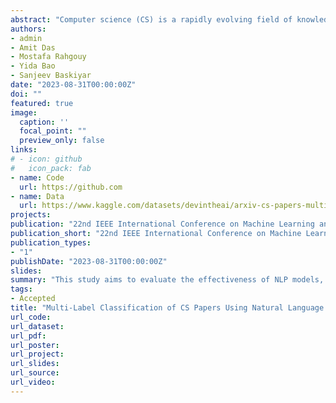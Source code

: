 ```yaml
---
abstract: "Computer science (CS) is a rapidly evolving field of knowledge with a significant volume and significance of scientific papers. Consequently, meticulous management and categorization of CS papers are crucial to ensure efficient access and retrieval of relevant information. This study aims to evaluate the effectiveness of eight traditional machine learning models, as well as Recurrent Neural Network (RNN) models, such as LSTM and BiLSTM, and state-of-the-art pre-trained self-attention-based natural language processing (NLP) models, including BERT, XLNet, RoBERTa, and DistilBERT, for the task of multi-label classification of arXiv CS paper classification. The results demonstrate that pre-trained self-attention-based models consistently outperform the other models regarding classification performance. Moreover, self-attention-based models exhibited superior performance and achieved a new state-of-the-art result. To the best of our knowledge, our paper represents the first endeavor to evaluate machine learning models, specifically on computer science-related documents, as part of a multi-label classification task."
authors:
- admin 
- Amit Das
- Mostafa Rahgouy
- Yida Bao
- Sanjeev Baskiyar
date: "2023-08-31T00:00:00Z"
doi: ""
featured: true
image:
  caption: ''
  focal_point: ""
  preview_only: false
links:
# - icon: github
#   icon_pack: fab
- name: Code
  url: https://github.com
- name: Data
  url: https://www.kaggle.com/datasets/devintheai/arxiv-cs-papers-multi-label-classification-200k-v1
projects:
publication: "22nd IEEE International Conference on Machine Learning and Applications"
publication_short: "22nd IEEE International Conference on Machine Learning and Applications (ICMLA). Accepted"
publication_types:
- "1"
publishDate: "2023-08-31T00:00:00Z"
slides:
summary: "This study aims to evaluate the effectiveness of NLP models, for the task of multi-label classification of arXiv CS paper classification."
tags:
- Accepted 
title: "Multi-Label Classification of CS Papers Using Natural Language Processing Models"
url_code:
url_dataset:
url_pdf:
url_poster:
url_project:
url_slides:
url_source:
url_video:
---
```

